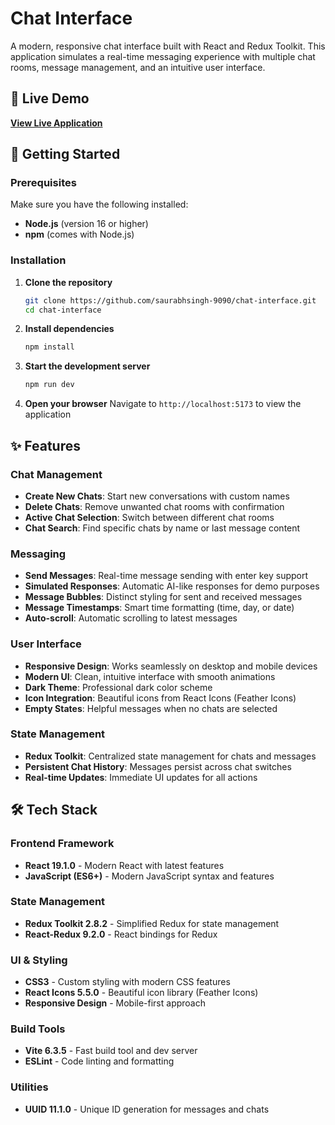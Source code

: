 # Chat Interface

A modern, responsive chat interface built with React and Redux Toolkit. This application simulates a real-time messaging experience with multiple chat rooms, message management, and an intuitive user interface.

## 🚀 Live Demo

**[View Live Application](https://saurabh-singh-9090.github.io/chat-interface)**

## 🚀 Getting Started

### Prerequisites

Make sure you have the following installed:
- **Node.js** (version 16 or higher)
- **npm** (comes with Node.js)

### Installation

1. **Clone the repository**
   ```bash
   git clone https://github.com/saurabhsingh-9090/chat-interface.git
   cd chat-interface
   ```

2. **Install dependencies**
   ```bash
   npm install
   ```

3. **Start the development server**
   ```bash
   npm run dev
   ```

4. **Open your browser**
   Navigate to `http://localhost:5173` to view the application

## ✨ Features

### Chat Management
- **Create New Chats**: Start new conversations with custom names
- **Delete Chats**: Remove unwanted chat rooms with confirmation
- **Active Chat Selection**: Switch between different chat rooms
- **Chat Search**: Find specific chats by name or last message content

### Messaging
- **Send Messages**: Real-time message sending with enter key support
- **Simulated Responses**: Automatic AI-like responses for demo purposes
- **Message Bubbles**: Distinct styling for sent and received messages
- **Message Timestamps**: Smart time formatting (time, day, or date)
- **Auto-scroll**: Automatic scrolling to latest messages

### User Interface
- **Responsive Design**: Works seamlessly on desktop and mobile devices
- **Modern UI**: Clean, intuitive interface with smooth animations
- **Dark Theme**: Professional dark color scheme
- **Icon Integration**: Beautiful icons from React Icons (Feather Icons)
- **Empty States**: Helpful messages when no chats are selected

### State Management
- **Redux Toolkit**: Centralized state management for chats and messages
- **Persistent Chat History**: Messages persist across chat switches
- **Real-time Updates**: Immediate UI updates for all actions

## 🛠 Tech Stack

### Frontend Framework
- **React 19.1.0** - Modern React with latest features
- **JavaScript (ES6+)** - Modern JavaScript syntax and features

### State Management
- **Redux Toolkit 2.8.2** - Simplified Redux for state management
- **React-Redux 9.2.0** - React bindings for Redux

### UI & Styling
- **CSS3** - Custom styling with modern CSS features
- **React Icons 5.5.0** - Beautiful icon library (Feather Icons)
- **Responsive Design** - Mobile-first approach

### Build Tools
- **Vite 6.3.5** - Fast build tool and dev server
- **ESLint** - Code linting and formatting

### Utilities
- **UUID 11.1.0** - Unique ID generation for messages and chats
